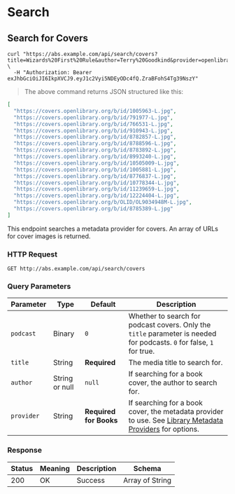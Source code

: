 # Search

## Search for Covers

```shell
curl "https://abs.example.com/api/search/covers?title=Wizards%20First%20Rule&author=Terry%20Goodkind&provider=openlibrary" \
  -H "Authorization: Bearer exJhbGciOiJI6IkpXVCJ9.eyJ1c2Vyi5NDEyODc4fQ.ZraBFohS4Tg39NszY"
```

> The above command returns JSON structured like this:

```json
[
  "https://covers.openlibrary.org/b/id/1005963-L.jpg",
  "https://covers.openlibrary.org/b/id/791977-L.jpg",
  "https://covers.openlibrary.org/b/id/766531-L.jpg",
  "https://covers.openlibrary.org/b/id/910943-L.jpg",
  "https://covers.openlibrary.org/b/id/8782857-L.jpg",
  "https://covers.openlibrary.org/b/id/8788596-L.jpg",
  "https://covers.openlibrary.org/b/id/8783892-L.jpg",
  "https://covers.openlibrary.org/b/id/8993240-L.jpg",
  "https://covers.openlibrary.org/b/id/10505009-L.jpg",
  "https://covers.openlibrary.org/b/id/1005881-L.jpg",
  "https://covers.openlibrary.org/b/id/8776837-L.jpg",
  "https://covers.openlibrary.org/b/id/10778344-L.jpg",
  "https://covers.openlibrary.org/b/id/11239659-L.jpg",
  "https://covers.openlibrary.org/b/id/12224404-L.jpg",
  "https://covers.openlibrary.org/b/OLID/OL9034948M-L.jpg",
  "https://covers.openlibrary.org/b/id/8785389-L.jpg"
]
```

This endpoint searches a metadata provider for covers. An array of URLs for cover images is returned.

### HTTP Request

`GET http://abs.example.com/api/search/covers`

### Query Parameters

Parameter | Type | Default | Description
--------- | ---- | ------- | -----------
`podcast` | Binary | `0` | Whether to search for podcast covers. Only the `title` parameter is needed for podcasts. `0` for false, `1` for true.
`title` | String | **Required** | The media title to search for.
`author` | String or null | `null` | If searching for a book cover, the author to search for.
`provider` | String | **Required for Books** | If searching for a book cover, the metadata provider to use. See [Library Metadata Providers](#library-metadata-providers) for options.

### Response

Status | Meaning | Description | Schema
------ | ------- | ----------- | ------
200 | OK | Success | Array of String
